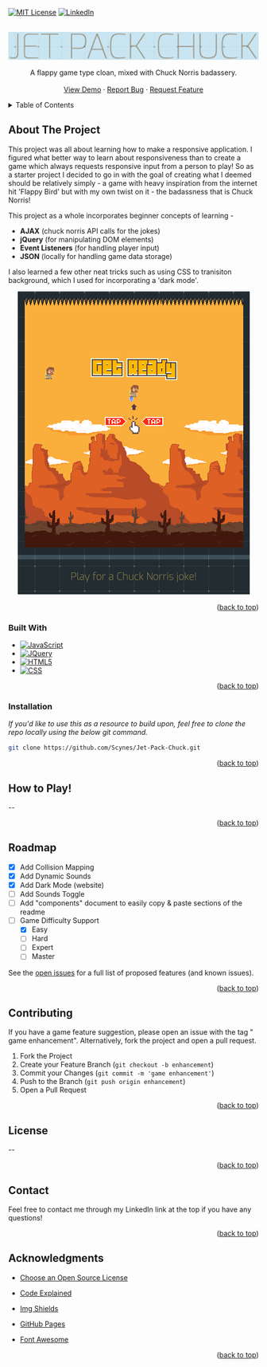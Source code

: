 <!-- Improved compatibility of back to top link: See: https://github.com/othneildrew/Best-README-Template/pull/73 -->
<a name="readme-top"></a>
<!--
*** Thanks for checking out the Best-README-Template. If you have a suggestion
*** that would make this better, please fork the repo and create a pull request
*** or simply open an issue with the tag "enhancement".
*** Don't forget to give the project a star!
*** Thanks again! Now go create something AMAZING! :D
-->




[![MIT License][license-shield]][license-url]
[![LinkedIn][linkedin-shield]][linkedin-url]



<!-- PROJECT LOGO -->
<br />
<div align="center">
  <a href="https://github.com/Scynes/Jet-Pack-Chuck">
    <img src="images/logo.png" alt="Logo">
  </a>


  <p align="center">
    A flappy game type cloan, mixed with Chuck Norris badassery.
    <br />
    <br />
    <a href="https://scynes.github.io/Jet-Pack-Chuck/">View Demo</a>
    ·
    <a href="https://github.com/Scynes/Jet-Pack-Chuck/issues">Report Bug</a>
    ·
    <a href="https://github.com/Scynes/Jet-Pack-Chuck/issues">Request Feature</a>
  </p>
</div>



<!-- TABLE OF CONTENTS -->
<details>
  <summary>Table of Contents</summary>
  <ol>
    <li>
      <a href="#about-the-project">About The Project</a>
      <ul>
        <li><a href="#built-with">Built With</a></li>
      </ul>
    </li>
    <li>
      <a href="#getting-started">Getting Started</a>
      <ul>
        <li><a href="#installation">Installation</a></li>
      </ul>
    </li>
    <li><a href="#usage">Usage</a></li>
    <li><a href="#roadmap">Roadmap</a></li>
    <li><a href="#contributing">Contributing</a></li>
    <li><a href="#license">License</a></li>
    <li><a href="#contact">Contact</a></li>
    <li><a href="#acknowledgments">Acknowledgments</a></li>
  </ol>
</details>



<!-- ABOUT THE PROJECT -->
## About The Project

This project was all about learning how to make a responsive application.  I figured what better way to learn about responsiveness than to create a game which always requests responsive input from a person to play! So as a starter project I decided to go in with the goal of creating what I deemed should be relatively simply - a game with heavy inspiration from the internet hit 'Flappy Bird' but with my own twist on it - the badassness that is Chuck Norris!

This project as a whole incorporates beginner concepts of learning -
* <b>AJAX</b> (chuck norris API calls for the jokes)
* <b>jQuery</b> (for manipulating DOM elements)
* <b>Event Listeners</b> (for handling player input)
* <b>JSON</b> (locally for handling game data storage)

I also learned a few other neat tricks such as using CSS to tranisiton background, which I used for incorporating a 'dark mode'.



<div align="center">
    <img src="images/preview.png" alt="Logo">
    </a>
</div>


<p align="right">(<a href="#readme-top">back to top</a>)</p>



### Built With



* [![JavaScript][JS]][JavaScript-url]
* [![JQuery][JQuery.com]][JQuery-url]
* [![HTML5][HTML5.com]][HTML5-url]
* [![CSS][CSS3]][CSS3-url]

<p align="right">(<a href="#readme-top">back to top</a>)</p>



### Installation

_If you'd like to use this as a resource to build upon, feel free to clone the repo locally using the below git command._


   ```sh
   git clone https://github.com/Scynes/Jet-Pack-Chuck.git
   ```


<p align="right">(<a href="#readme-top">back to top</a>)</p>



<!-- USAGE EXAMPLES -->
## How to Play!

--



<p align="right">(<a href="#readme-top">back to top</a>)</p>



## Roadmap

- [x] Add Collision Mapping
- [x] Add Dynamic Sounds
- [x] Add Dark Mode (website)
- [ ] Add Sounds Toggle
- [ ] Add "components" document to easily copy & paste sections of the readme
- [ ] Game Difficulty Support
    - [x] Easy
    - [ ] Hard
    - [ ] Expert
    - [ ] Master

See the [open issues](https://github.com/othneildrew/Best-README-Template/issues) for a full list of proposed features (and known issues).

<p align="right">(<a href="#readme-top">back to top</a>)</p>



## Contributing
If you have a game feature suggestion, please open an issue with the tag " game enhancement". Alternatively, fork the project and open a pull request.


1. Fork the Project
2. Create your Feature Branch (`git checkout -b enhancement`)
3. Commit your Changes (`git commit -m 'game enhancement'`)
4. Push to the Branch (`git push origin enhancement`)
5. Open a Pull Request

<p align="right">(<a href="#readme-top">back to top</a>)</p>



<!-- LICENSE -->
## License

--

<p align="right">(<a href="#readme-top">back to top</a>)</p>



<!-- CONTACT -->
## Contact

Feel free to contact me through my LinkedIn link at the top if you have any questions!

<p align="right">(<a href="#readme-top">back to top</a>)</p>



<!-- ACKNOWLEDGMENTS -->
## Acknowledgments


* [Choose an Open Source License](https://choosealicense.com)

* [Code Explained](https://www.codeexplained.dev)
* [Img Shields](https://shields.io)
* [GitHub Pages](https://pages.github.com)
* [Font Awesome](https://fontawesome.com)

<p align="right">(<a href="#readme-top">back to top</a>)</p>



[license-shield]: https://img.shields.io/github/license/othneildrew/Best-README-Template.svg?style=for-the-badge
[license-url]: https://github.com/othneildrew/Best-README-Template/blob/master/LICENSE.txt
[linkedin-shield]: https://img.shields.io/badge/-LinkedIn-black.svg?style=for-the-badge&logo=linkedin&colorB=555
[linkedin-url]: https://www.linkedin.com/in/dustin-greyfield-web-developer/

[JQuery.com]: https://img.shields.io/badge/jQuery-0769AD?style=for-the-badge&logo=JQuery&logoColor=white
[JQuery-url]: https://jquery.com 
[HTML5.com]: https://img.shields.io/badge/HTML5-E34F26?style=for-the-badge&logo=HTML5&logoColor=white
[HTML5-url]: https://www.w3.org
[JS]: https://img.shields.io/badge/-JavaScript-222?logo=javascript&logoColor=yellow&fontColor=yellow&style=for-the-badge
[JavaScript-url]: https://developer.mozilla.org/en-US/docs/Web/JavaScript
[CSS3]: https://img.shields.io/badge/CSS3-000?style=for-the-badge&logo=CSS3&logoColor=blue
[CSS3-url]: https://developer.mozilla.org/en-US/docs/Web/CSS
